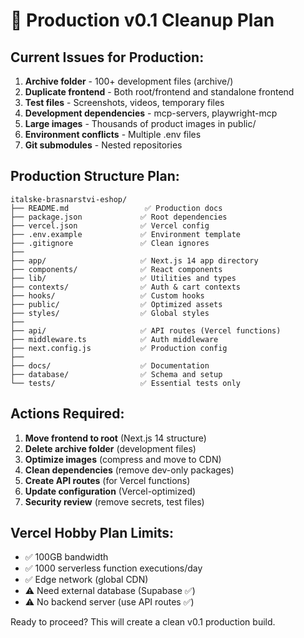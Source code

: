 # 🧹 Production v0.1 Cleanup Plan

## Current Issues for Production:

1. **Archive folder** - 100+ development files (archive/)
2. **Duplicate frontend** - Both root/frontend and standalone frontend
3. **Test files** - Screenshots, videos, temporary files
4. **Development dependencies** - mcp-servers, playwright-mcp
5. **Large images** - Thousands of product images in public/
6. **Environment conflicts** - Multiple .env files
7. **Git submodules** - Nested repositories

## Production Structure Plan:

```
italske-brasnarstvi-eshop/
├── README.md                 ✅ Production docs
├── package.json             ✅ Root dependencies
├── vercel.json              ✅ Vercel config
├── .env.example             ✅ Environment template
├── .gitignore               ✅ Clean ignores
├── 
├── app/                     ✅ Next.js 14 app directory
├── components/              ✅ React components
├── lib/                     ✅ Utilities and types
├── contexts/                ✅ Auth & cart contexts
├── hooks/                   ✅ Custom hooks
├── public/                  ✅ Optimized assets
├── styles/                  ✅ Global styles
├── 
├── api/                     ✅ API routes (Vercel functions)
├── middleware.ts            ✅ Auth middleware
├── next.config.js           ✅ Production config
├── 
├── docs/                    ✅ Documentation
├── database/                ✅ Schema and setup
└── tests/                   ✅ Essential tests only
```

## Actions Required:

1. **Move frontend to root** (Next.js 14 structure)
2. **Delete archive folder** (development files)
3. **Optimize images** (compress and move to CDN)
4. **Clean dependencies** (remove dev-only packages)
5. **Create API routes** (for Vercel functions)
6. **Update configuration** (Vercel-optimized)
7. **Security review** (remove secrets, test files)

## Vercel Hobby Plan Limits:
- ✅ 100GB bandwidth
- ✅ 1000 serverless function executions/day
- ✅ Edge network (global CDN)
- ⚠️  Need external database (Supabase ✅)
- ⚠️  No backend server (use API routes ✅)

Ready to proceed? This will create a clean v0.1 production build.